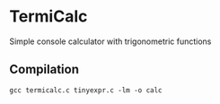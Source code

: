 # TermiCalc
Simple console calculator with trigonometric functions

## Compilation
```
gcc termicalc.c tinyexpr.c -lm -o calc
```

